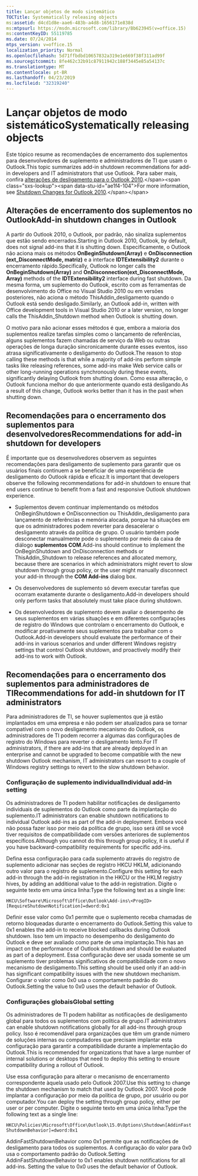 ```yaml
---
title: Lançar objetos de modo sistemático
TOCTitle: Systematically releasing objects
ms:assetid: d4cd1d8e-aae6-483b-a4d8-1656171e838d
ms:mtpsurl: https://msdn.microsoft.com/library/Bb623945(v=office.15)
ms:contentKeyID: 55119785
ms.date: 07/24/2014
mtps_version: v=office.15
localization_priority: Normal
ms.openlocfilehash: 5d71ffbdbd10657832a319e1e669f38f311ad99f
ms.sourcegitcommit: 8fe462c32b91c87911942c188f3445e85a54137c
ms.translationtype: MT
ms.contentlocale: pt-BR
ms.lasthandoff: 04/23/2019
ms.locfileid: "32319240"
---
```

# <a name="systematically-releasing-objects"></a><span data-ttu-id="ae1f4-102">Lançar objetos de modo sistemático</span><span class="sxs-lookup"><span data-stu-id="ae1f4-102">Systematically releasing objects</span></span>

<span data-ttu-id="ae1f4-103">Este tópico resume as recomendações de encerramento dos suplementos para desenvolvedores de suplemento e administradores de TI que usam o Outlook.</span><span class="sxs-lookup"><span data-stu-id="ae1f4-103">This topic summarizes add-in shutdown recommendations for add-in developers and IT administrators that use Outlook.</span></span> <span data-ttu-id="ae1f4-104">Para saber mais, confira [alterações de desligamento para o Outlook 2010](https://msdn.microsoft.com/library/ee720183\(v=office.15\)).</span><span class="sxs-lookup"><span data-stu-id="ae1f4-104">For more information, see [Shutdown Changes for Outlook 2010](https://msdn.microsoft.com/library/ee720183\(v=office.15\)).</span></span>

## <a name="add-in-shutdown-changes-in-outlook"></a><span data-ttu-id="ae1f4-105">Alterações de encerramento dos suplementos no Outlook</span><span class="sxs-lookup"><span data-stu-id="ae1f4-105">Add-in shutdown changes in Outlook</span></span>

<span data-ttu-id="ae1f4-106">A partir do Outlook 2010, o Outlook, por padrão, não sinaliza suplementos que estão sendo encerrados.</span><span class="sxs-lookup"><span data-stu-id="ae1f4-106">Starting in Outlook 2010, Outlook, by default, does not signal add-ins that it is shutting down.</span></span> <span data-ttu-id="ae1f4-107">Especificamente, o Outlook não aciona mais os métodos **OnBeginShutdown(Array)** e **OnDisconnection (ext\_DisconnectMode, matriz)** e a interface **IDTExtensibility2** durante o encerramento rápido.</span><span class="sxs-lookup"><span data-stu-id="ae1f4-107">Specifically, Outlook no longer calls the **OnBeginShutdown(Array)** and **OnDisconnection(ext\_DisconnectMode, Array)** methods of the **IDTExtensibility2** interface during fast shutdown.</span></span> <span data-ttu-id="ae1f4-108">Da mesma forma, um suplemento do Outlook, escrito com as ferramentas de desenvolvimento do Office no Visual Studio 2010 ou em versões posteriores, não aciona o método ThisAddin\_desligamento quando o Outlook está sendo desligado.</span><span class="sxs-lookup"><span data-stu-id="ae1f4-108">Similarly, an Outlook add-in, written with Office development tools in Visual Studio 2010 or a later version, no longer calls the ThisAddin\_Shutdown method when Outlook is shutting down.</span></span> 

<span data-ttu-id="ae1f4-109">O motivo para não acionar esses métodos é que, embora a maioria dos suplementos realize tarefas simples como o lançamento de referências, alguns suplementos fazem chamadas de serviço da Web ou outras operações de longa duração sincronicamente durante esses eventos, isso atrasa significativamente o desligamento do Outlook.</span><span class="sxs-lookup"><span data-stu-id="ae1f4-109">The reason to stop calling these methods is that while a majority of add-ins perform simple tasks like releasing references, some add-ins make Web service calls or other long-running operations synchronously during these events, significantly delaying Outlook from shutting down.</span></span> <span data-ttu-id="ae1f4-110">Como essa alteração, o Outlook funciona melhor do que anteriormente quando está desligando.</span><span class="sxs-lookup"><span data-stu-id="ae1f4-110">As a result of this change, Outlook works better than it has in the past when shutting down.</span></span>

## <a name="recommendations-for-add-in-shutdown-for-developers"></a><span data-ttu-id="ae1f4-111">Recomendações para o encerramento dos suplementos para desenvolvedores</span><span class="sxs-lookup"><span data-stu-id="ae1f4-111">Recommendations for add-in shutdown for developers</span></span>

<span data-ttu-id="ae1f4-112">É importante que os desenvolvedores observem as seguintes recomendações para desligamento de suplemento para garantir que os usuários finais continuem a se beneficiar de uma experiência de desligamento do Outlook rápida e eficaz.</span><span class="sxs-lookup"><span data-stu-id="ae1f4-112">It is important that developers observe the following recommendations for add-in shutdown to ensure that end users continue to benefit from a fast and responsive Outlook shutdown experience.</span></span>

- <span data-ttu-id="ae1f4-113">Suplementos devem continuar implementando os métodos OnBeginShutdown e OnDisconnection ou ThisAddin\_desligamento para lançamento de referências e memória alocada, porque há situações em que os administradores podem reverter para desacelerar o desligamento através da política de grupo. O usuário também pode desconectar manualmente pode o suplemento por meio da caixa de diálogo **suplementos COM**.</span><span class="sxs-lookup"><span data-stu-id="ae1f4-113">Add-ins should continue to implement the OnBeginShutdown and OnDisconnection methods or ThisAddin\_Shutdown to release references and allocated memory, because there are scenarios in which administrators might revert to slow shutdown through group policy, or the user might manually disconnect your add-in through the **COM Add-ins** dialog box.</span></span>

- <span data-ttu-id="ae1f4-114">Os desenvolvedores de suplemento só devem executar tarefas que ocorram exatamente durante o desligamento.</span><span class="sxs-lookup"><span data-stu-id="ae1f4-114">Add-in developers should only perform tasks that absolutely must take place during shutdown.</span></span>

- <span data-ttu-id="ae1f4-115">Os desenvolvedores de suplemento devem avaliar o desempenho de seus suplementos em várias situações e em diferentes configurações de registro do Windows que controlam o encerramento do Outlook, e modificar proativamente seus suplementos para trabalhar com o Outlook.</span><span class="sxs-lookup"><span data-stu-id="ae1f4-115">Add-in developers should evaluate the performance of their add-ins in various scenarios and under different Windows registry settings that control Outlook shutdown, and proactively modify their add-ins to work with Outlook.</span></span>

## <a name="recommendations-for-add-in-shutdown-for-it-administrators"></a><span data-ttu-id="ae1f4-116">Recomendações para o encerramento dos suplementos para administradores de TI</span><span class="sxs-lookup"><span data-stu-id="ae1f4-116">Recommendations for add-in shutdown for IT administrators</span></span>

<span data-ttu-id="ae1f4-117">Para administradores de TI, se houver suplementos que já estão implantados em uma empresa e não podem ser atualizados para se tornar compatível com o novo desligamento mecanismo do Outlook, os administradores de TI podem recorrer a algumas das configurações de registro do Windows para reverter o desligamento lento.</span><span class="sxs-lookup"><span data-stu-id="ae1f4-117">For IT administrators, if there are add-ins that are already deployed in an enterprise and cannot be upgraded to become compatible with the new shutdown Outlook mechanism, IT administrators can resort to a couple of Windows registry settings to revert to the slow shutdown behavior.</span></span>

### <a name="individual-add-in-setting"></a><span data-ttu-id="ae1f4-118">Configuração de suplemento individual</span><span class="sxs-lookup"><span data-stu-id="ae1f4-118">Individual add-in setting</span></span>

<span data-ttu-id="ae1f4-119">Os administradores de TI podem habilitar notificações de desligamento individuais de suplementos do Outlook como parte da implantação do suplemento.</span><span class="sxs-lookup"><span data-stu-id="ae1f4-119">IT administrators can enable shutdown notifications to individual Outlook add-ins as part of the add-in deployment.</span></span> <span data-ttu-id="ae1f4-120">Embora você não possa fazer isso por meio da política de grupo, isso será útil se você tiver requisitos de compatibilidade com versões anteriores de suplementos específicos.</span><span class="sxs-lookup"><span data-stu-id="ae1f4-120">Although you cannot do this through group policy, it is useful if you have backward-compatibility requirements for specific add-ins.</span></span>

<span data-ttu-id="ae1f4-121">Defina essa configuração para cada suplemento através do registro de suplemento adicionar nas seções de registro HKCU HKLM, adicionando outro valor para o registro de suplemento.</span><span class="sxs-lookup"><span data-stu-id="ae1f4-121">Configure this setting for each add-in through the add-in registration in the HKCU or the HKLM registry hives, by adding an additional value to the add-in registration.</span></span> <span data-ttu-id="ae1f4-122">Digite o seguinte texto em uma única linha:</span><span class="sxs-lookup"><span data-stu-id="ae1f4-122">Type the following text as a single line:</span></span>

`HKCU\Software\Microsoft\Office\Outlook\Add-ins\<ProgID>[RequireShutdownNotification]=dword:0x1`

<span data-ttu-id="ae1f4-123">Definir esse valor como 0x1 permite que o suplemento receba chamadas de retorno bloqueadas durante o encerramento do Outlook.</span><span class="sxs-lookup"><span data-stu-id="ae1f4-123">Setting this value to 0x1 enables the add-in to receive blocked callbacks during Outlook shutdown.</span></span> <span data-ttu-id="ae1f4-124">Isso tem um impacto no desempenho do desligamento do Outlook e deve ser avaliado como parte de uma implantação.</span><span class="sxs-lookup"><span data-stu-id="ae1f4-124">This has an impact on the performance of Outlook shutdown and should be evaluated as part of a deployment.</span></span> <span data-ttu-id="ae1f4-125">Essa configuração deve ser usada somente se um suplemento tiver problemas significativos de compatibilidade com o novo mecanismo de desligamento.</span><span class="sxs-lookup"><span data-stu-id="ae1f4-125">This setting should be used only if an add-in has significant compatibility issues with the new shutdown mechanism.</span></span> <span data-ttu-id="ae1f4-126">Configurar o valor como 0x0 usa o comportamento padrão do Outlook.</span><span class="sxs-lookup"><span data-stu-id="ae1f4-126">Setting the value to 0x0 uses the default behavior of Outlook.</span></span>

### <a name="global-setting"></a><span data-ttu-id="ae1f4-127">Configurações globais</span><span class="sxs-lookup"><span data-stu-id="ae1f4-127">Global setting</span></span>

<span data-ttu-id="ae1f4-128">Os administradores de TI podem habilitar as notificações de desligamento global para todos os suplementos com política de grupo.</span><span class="sxs-lookup"><span data-stu-id="ae1f4-128">IT administrators can enable shutdown notifications globally for all add-ins through group policy.</span></span> <span data-ttu-id="ae1f4-129">Isso é recomendável para organizações que têm um grande número de soluções internas ou computadores que precisam implantar esta configuração para garantir a compatibilidade durante a implementação do Outlook.</span><span class="sxs-lookup"><span data-stu-id="ae1f4-129">This is recommended for organizations that have a large number of internal solutions or desktops that need to deploy this setting to ensure compatibility during a rollout of Outlook.</span></span>

<span data-ttu-id="ae1f4-130">Use essa configuração para alterar o mecanismo de encerramento correspondente àquela usado pelo Outlook 2007.</span><span class="sxs-lookup"><span data-stu-id="ae1f4-130">Use this setting to change the shutdown mechanism to match that used by Outlook 2007.</span></span> <span data-ttu-id="ae1f4-131">Você pode implantar a configuração por meio da política de grupo, por usuário ou por computador.</span><span class="sxs-lookup"><span data-stu-id="ae1f4-131">You can deploy the setting through group policy, either per user or per computer.</span></span> <span data-ttu-id="ae1f4-132">Digite o seguinte texto em uma única linha:</span><span class="sxs-lookup"><span data-stu-id="ae1f4-132">Type the following text as a single line:</span></span>

`HKCU\Policies\Microsoft\Office\Outlook\15.0\Options\Shutdown[AddinFastShutdownBehavior]=dword:0x1`

<span data-ttu-id="ae1f4-133">AddinFastShutdownBehavior como 0x1 permite que as notificações de desligamento para todos os suplementos. A configuração do valor para 0x0 usa o comportamento padrão do Outlook.</span><span class="sxs-lookup"><span data-stu-id="ae1f4-133">Setting AddinFastShutdownBehavior to 0x1 enables shutdown notifications for all add-ins. Setting the value to 0x0 uses the default behavior of Outlook.</span></span>

